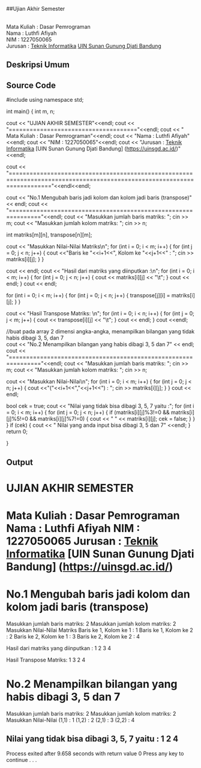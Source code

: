 ##Ujian Akhir Semester 

<br>Mata Kuliah 	: Dasar Pemrograman
<br> Nama		      : Luthfi Afiyah
<br>NIM		        :	1227050065
<br>Jurusan		    : [Teknik Informatika](http://if.uinsgd.ac.id/) [UIN Sunan Gunung Djati Bandung](https://uinsgd.ac.id/) 

## Deskripsi Umum

## Source Code

#include<iostream>
using namespace std;


int main()
{
int m, n;

cout << "UJIAN AKHIR SEMESTER"<<endl;
cout << "====================================="<<endl;
cout << " Mata Kuliah	: Dasar Pemrograman"<<endl;
cout << "Nama		: Luthfi Afiyah"<<endl;
cout << "NIM		: 1227050065"<<endl;
cout << "Jurusan		: [Teknik Informatika](http://if.uinsgd.ac.id/) [UIN Sunan Gunung Djati Bandung] (https://uinsgd.ac.id/)"<<endl;

cout << "========================================================================================================================"<<endl<<endl;

cout << "No.1 Mengubah baris jadi kolom dan kolom jadi baris (transpose)" << endl;
cout << "==============================================================="<<endl;
cout << "Masukkan jumlah baris matriks: ";
cin >> m;
cout << "Masukkan jumlah kolom matriks: ";
cin >> n;

int matriks[m][n], transpose[n][m];

cout << "Masukkan Nilai-Nilai Matriks\n";
for (int i = 0; i < m; i++)
{
	for (int j = 0; j < n; j++)
	{
		cout <<"Baris ke "<<i+1<<", Kolom ke "<<j+1<<" : ";
		cin  >> matriks[i][j];
	}
}

cout << endl;
cout << "Hasil dari matriks yang diinputkan :\n";
for (int i = 0; i < m; i++)
{
	for (int j = 0; j < n; j++)
	{
		cout << matriks[i][j] << "\t";
	}
	cout << endl;
}
cout << endl;

for (int i = 0; i < m; i++)
{
	for (int j = 0; j < n; j++)
	{
  		transpose[j][i] = matriks[i][j];
	}
}

cout << "Hasil Transpose Matriks: \n";
for (int i = 0; i < n; i++)
{
	for (int j = 0; j < m; j++)
	{
		cout << transpose[i][j] << "\t";
	}
	cout << endl;
}
cout <<endl;

//buat pada array 2 dimensi angka-angka, menampilkan bilangan yang tidak habis dibagi 3, 5, dan 7  
cout << "No.2 Menampilkan bilangan yang habis dibagi 3, 5 dan 7" << endl;
cout << "==============================================================="<<endl;
cout << "Masukkan jumlah baris matriks: ";
cin >> m;
cout << "Masukkan jumlah kolom matriks: ";
cin >> n;

cout << "Masukkan Nilai-Nilai\n";
for (int i = 0; i < m; i++)
{
	for (int j = 0; j < n; j++)
	{
		cout <<"("<<i+1<<","<<j+1<<") : ";
		cin  >> matriks[i][j];
	}
}
cout << endl;

bool cek = true;
cout << "Nilai yang tidak bisa dibagi 3, 5, 7 yaitu :";
for (int i = 0; i < m; i++)
{
	for (int j = 0; j < n; j++)
	{
		if (matriks[i][j]%3!=0 && matriks[i][j]%5!=0 && matriks[i][j]%7!=0)
		{
			cout << " " << matriks[i][j];
			cek = false;
		}
	}
}
if (cek)
{
	cout << " Nilai yang anda input bisa dibagi 3, 5 dan 7" <<endl;
}
return 0;

}

## Output

UJIAN AKHIR SEMESTER
=====================================
 Mata Kuliah    : Dasar Pemrograman
Nama            : Luthfi Afiyah
NIM             : 1227050065
Jurusan         : [Teknik Informatika](http://if.uinsgd.ac.id/) [UIN Sunan Gunung Djati Bandung] (https://uinsgd.ac.id/)
========================================================================================================================

No.1 Mengubah baris jadi kolom dan kolom jadi baris (transpose)
===============================================================
Masukkan jumlah baris matriks: 2
Masukkan jumlah kolom matriks: 2
Masukkan Nilai-Nilai Matriks
Baris ke 1, Kolom ke 1 : 1
Baris ke 1, Kolom ke 2 : 2
Baris ke 2, Kolom ke 1 : 3
Baris ke 2, Kolom ke 2 : 4

Hasil dari matriks yang diinputkan :
1       2
3       4

Hasil Transpose Matriks:
1       3
2       4

No.2 Menampilkan bilangan yang habis dibagi 3, 5 dan 7
===============================================================
Masukkan jumlah baris matriks: 2
Masukkan jumlah kolom matriks: 2
Masukkan Nilai-Nilai
(1,1) : 1
(1,2) : 2
(2,1) : 3
(2,2) : 4

Nilai yang tidak bisa dibagi 3, 5, 7 yaitu : 1 2 4
--------------------------------
Process exited after 9.658 seconds with return value 0
Press any key to continue . . .
